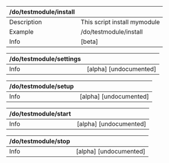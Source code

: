 | /do/testmodule/install   |                              |
|:-------------------------|:-----------------------------|
| Description              | This script install mymodule |
| Example                  | /do/testmodule/install       |
| Info                     | [beta]                       |

| /do/testmodule/settings   |                        |
|:--------------------------|:-----------------------|
| Info                      | [alpha] [undocumented] |

| /do/testmodule/setup   |                        |
|:-----------------------|:-----------------------|
| Info                   | [alpha] [undocumented] |

| /do/testmodule/start   |                        |
|:-----------------------|:-----------------------|
| Info                   | [alpha] [undocumented] |

| /do/testmodule/stop   |                        |
|:----------------------|:-----------------------|
| Info                  | [alpha] [undocumented] |


